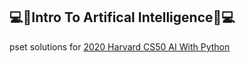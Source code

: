 ## :computer::brain:Intro To Artifical Intelligence:brain::computer:
pset solutions for [2020 Harvard CS50 AI With Python](https://cs50.harvard.edu/ai/2020/)